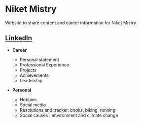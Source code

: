 # Niket Mistry
Website to share content and career information for Niket Mistry

## [LinkedIn](https://www.linkedin.com/in/niketkumarmistry/)
* **Career**
  * Personal statement
  * Professional Experience
  * Projects
  * Achievements
  * Leadership
  
* **Personal**
  * Hobbies
  * Social media
  * Resolutions and tracker: books, biking, running
  * Social causes : environment and climate change
